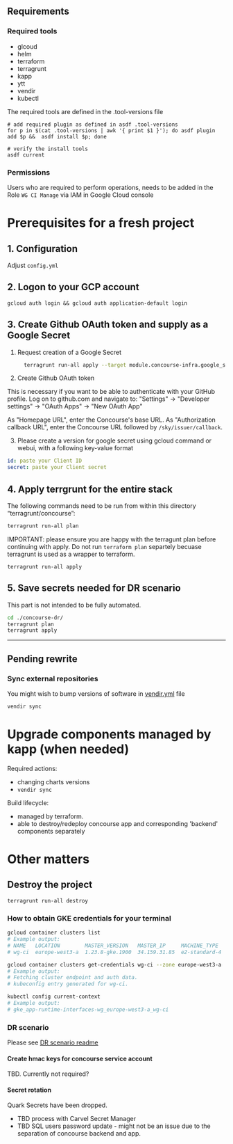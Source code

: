 
## Requirements

### Required tools
* glcoud
* helm
* terraform
* terragrunt 
* kapp
* ytt
* vendir
* kubectl

The required tools are defined in the .tool-versions file
```
# add required plugin as defined in asdf .tool-versions
for p in $(cat .tool-versions | awk '{ print $1 }'); do asdf plugin add $p &&  asdf install $p; done

# verify the install tools
asdf current
```

### Permissions

Users who are required to perform operations, needs to be added in the Role `WG CI Manage` via IAM in Google Cloud console 

# Prerequisites for a fresh project
## 1. Configuration
Adjust `config.yml`

## 2. Logon to your GCP account
```
gcloud auth login && gcloud auth application-default login
```

## 3. Create Github OAuth token and supply as a Google Secret
 1. Request creation of a Google Secret
    ```sh
      terragrunt run-all apply --target module.concourse-infra.google_secret_manager_secret.github_oauth
    ```

 2. Create Github OAuth token

This is necessary if you want to be able to authenticate with your GitHub profile. Log on to github.com and navigate to:
"Settings" -> "Developer settings" -> "OAuth Apps" -> "New OAuth App"

As "Homepage URL", enter the Concourse's base URL. As "Authorization callback URL", enter the Concourse URL followed
by `/sky/issuer/callback`.

3. Please create a version for google secret using gcloud command or webui, with a following key-value format

```yaml
id: paste your Client ID
secret: paste your Client secret
```


## 4. Apply terrgrunt for the entire stack
The following commands need to be run from within this directory “terragrunt/concourse”:
```sh
terragrunt run-all plan
```
IMPORTANT: please ensure you are happy with the terragunt plan before continuing with apply. Do not run
`terraform plan` separtely becuase terragrunt is used as a wrapper to terraform.
```
terragrunt run-all apply
```

## 5. Save secrets needed for DR scenario
This part is not intended to be fully automated.
```sh
cd ./concourse-dr/
terragrunt plan
terragrunt apply
```


---

## Pending rewrite
### Sync external repositories
You might wish to bump versions of software in [vendir.yml](vendir.yml) file
```sh
vendir sync
```

# Upgrade components managed by kapp (when needed)
Required actions:
* changing charts versions
* `vendir sync`

Build lifecycle:
* managed by terraform.
* able to destroy/redeploy concourse app and corresponding 'backend' components separately

# Other matters

## Destroy the project
```
terragrunt run-all destroy
```

### How to obtain GKE credentials for your terminal

```sh
gcloud container clusters list
# Example output:
# NAME   LOCATION        MASTER_VERSION   MASTER_IP     MACHINE_TYPE   NODE_VERSION     NUM_NODES  STATUS
# wg-ci  europe-west3-a  1.23.8-gke.1900  34.159.31.85  e2-standard-4  1.23.8-gke.1900  3          RUNNING

gcloud container clusters get-credentials wg-ci --zone europe-west3-a
# Example output:
# Fetching cluster endpoint and auth data.
# kubeconfig entry generated for wg-ci.

kubectl config current-context
# Example output:
# gke_app-runtime-interfaces-wg_europe-west3-a_wg-ci
```

### DR scenario
Please see [DR scenario readme](concourse-dr/README.md)
#### Create hmac keys for concourse service account
TBD. Currently not required?

#### Secret rotation
Quark Secrets have been dropped.
* TBD process with Carvel Secret Manager
* TBD SQL users password update - might not be an issue due to the separation of concourse backend and app.